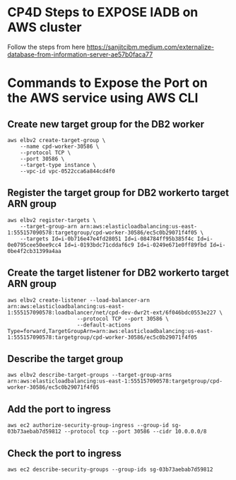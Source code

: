 # CP4D Steps to EXPOSE IADB on AWS cluster

Follow the steps from here
https://sanjitcibm.medium.com/externalize-database-from-information-server-ae57b0faca77

# Commands to Expose the Port on the AWS service using AWS CLI

## Create new target group for the DB2 worker

    aws elbv2 create-target-group \
        --name cpd-worker-30586 \
        --protocol TCP \
        --port 30586 \
        --target-type instance \
        --vpc-id vpc-0522cca6a844cd4f0

## Register the target group for DB2 workerto target ARN group

    aws elbv2 register-targets \
        --target-group-arn arn:aws:elasticloadbalancing:us-east-1:555157090578:targetgroup/cpd-worker-30586/ec5c0b29071f4f05 \
        --targets Id=i-0b716e47e4fd28051 Id=i-084784ff95b385f4c Id=i-0e0795cee50ee9cc4 Id=i-0193bdc71cddaf6c9 Id=i-0249e671e0ff89fbd Id=i-0be4f2cb31399a4aa
 
## Create the target listener for DB2 workerto target ARN group

    aws elbv2 create-listener --load-balancer-arn arn:aws:elasticloadbalancing:us-east-1:555157090578:loadbalancer/net/cpd-dev-dwr2t-ext/6f046bdc0553e227 \
                          --protocol TCP --port 30586 \
                          --default-actions Type=forward,TargetGroupArn=arn:aws:elasticloadbalancing:us-east-1:555157090578:targetgroup/cpd-worker-30586/ec5c0b29071f4f05

## Describe the target group

    aws elbv2 describe-target-groups --target-group-arns arn:aws:elasticloadbalancing:us-east-1:555157090578:targetgroup/cpd-worker-30586/ec5c0b29071f4f05

## Add the port to ingress

    aws ec2 authorize-security-group-ingress --group-id sg-03b73aebab7d59812 --protocol tcp --port 30586 --cidr 10.0.0.0/8 

## Check the port to ingress

    aws ec2 describe-security-groups --group-ids sg-03b73aebab7d59812

